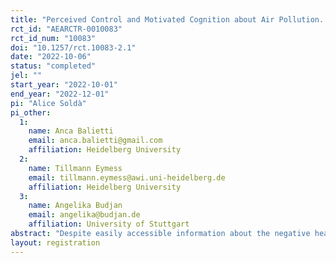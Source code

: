 ```yaml
---
title: "Perceived Control and Motivated Cognition about Air Pollution. "
rct_id: "AEARCTR-0010083"
rct_id_num: "10083"
doi: "10.1257/rct.10083-2.1"
date: "2022-10-06"
status: "completed"
jel: ""
start_year: "2022-10-01"
end_year: "2022-12-01"
pi: "Alice Soldà"
pi_other:
  1:
    name: Anca Balietti
    email: anca.balietti@gmail.com
    affiliation: Heidelberg University
  2:
    name: Tillmann Eymess
    email: tillmann.eymess@awi.uni-heidelberg.de
    affiliation: Heidelberg University
  3:
    name: Angelika Budjan
    email: angelika@budjan.de
    affiliation: University of Stuttgart
abstract: "Despite easily accessible information about the negative health externalities of environmental pollution, households' marginal willingness to pay for environmental quality is surprisingly low. In light of this puzzle, we design a large-scale online experiment to better understand individuals' attitudes towards air pollution-related information. We focus on two mechanisms: information avoidance and memory retention. In addition, we test whether an increase in perceived control over one's own health outcomes reduces failures to attend to information. To do so, participants in the experiment are asked whether they would like to acquire information about the number of life-years lost in their home region due to air pollution. Before participants make their decision, we exogenously increase participants' perceived control over the negative effect of air pollution on their own health, in half of the sample. After indicating their choice, participants either receive information about the number of life-years lost in their county or no information at all, based on a random draw. Participants who do receive information are then asked to recall the number of life-years lost in their county (i) shortly after receiving it and (ii) after two weeks."
layout: registration
---
```


